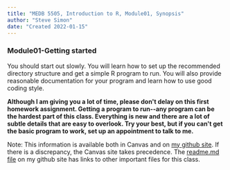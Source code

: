 ```yaml
---
title: "MEDB 5505, Introduction to R, Module01, Synopsis"
author: "Steve Simon"
date: "Created 2022-01-15"
---
```


### Module01-Getting started

You should start out slowly. You will learn how to set up the recommended directory structure and get a simple R program to run. You will also provide reasonable documentation for your program and learn how to use good coding style.

**Although I am giving you a lot of time, please don't delay on this first homework assignment. Getting a program to run--any program can be the hardest part of this class. Everything is new and there are a lot of subtle details that are easy to overlook. Try your best, but if you can't get the basic program to work, set up an appointment to talk to me.**

<!---my git--->
Note: This information is available both in Canvas and on [my github site][thisf]. If there is a discrepancy, the Canvas site takes precedence. The [readme.md file][mygit] on my github site has links to other important files for this class.


[thisf]: https://github.com/pmean/classes/blob/master/introduction-to-r/modules/5505-01-synopsis.md
[mygit]: https://github.com/pmean/classes/blob/master/introduction-to-r/README.md
<!---my git--->
